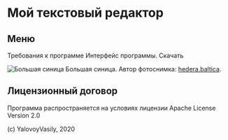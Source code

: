 # Мой текстовый редактор

## Меню

Требования к программе
Интерфейс программы.
Скачать

![Большая синица](/SiPPOON-programm/images/parus_major.jpg)
Большая синица. Автор фотоснимка: [hedera.baltica](https://www.flickr.com/photos/hedera_baltica/34112908396).

## Лицензионный договор

Программа распространяется на условиях лицензии Apache License Version 2.0

(c) YalovoyVasily, 2020
